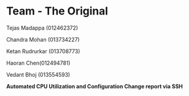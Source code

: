# Team - The Original

Tejas Madappa (012462372)

Chandra Mohan (013734227)

Ketan Rudrurkar (013708773)

Haoran Chen(012494781)

Vedant Bhoj (013554593)

**Automated CPU Utilization and Configuration Change report via SSH**
